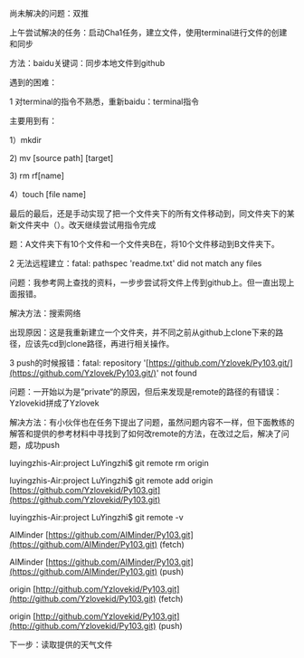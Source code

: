 尚未解决的问题：双推

上午尝试解决的任务：启动Cha1任务，建立文件，使用terminal进行文件的创建和同步

方法：baidu关键词：同步本地文件到github

遇到的困难：

1 对terminal的指令不熟悉，重新baidu：terminal指令

主要用到有：

1）mkdir

2\) mv \[source path\] \[target\]

3\) rm rf\[name\]

4）touch \[file name\]

最后的最后，还是手动实现了把一个文件夹下的所有文件移动到，同文件夹下的某新文件夹中（）。改天继续尝试用指令完成

题：A文件夹下有10个文件和一个文件夹B在，将10个文件移动到B文件夹下。

2 无法远程建立：fatal: pathspec 'readme.txt' did not match any files

问题：我参考网上查找的资料，一步步尝试将文件上传到github上。但一直出现上面报错。

解决方法：搜索网络

出现原因：这是我重新建立一个文件夹，并不同之前从github上clone下来的路径，应该先cd到clone路径，再进行相关操作。

3 push的时候报错：fatal: repository '[https://github.com/Yzlovek/Py103.git/](https://github.com/Yzlovek/Py103.git/)' not found

问题：一开始以为是”private“的原因，但后来发现是remote的路径的有错误：Yzlovekid拼成了Yzlovek

解决方法：有小伙伴也在任务下提出了问题，虽然问题内容不一样，但下面教练的解答和提供的参考材料中寻找到了如何改remote的方法，在改过之后，解决了问题，成功push

luyingzhis-Air:project LuYingzhi$ git remote rm origin

luyingzhis-Air:project LuYingzhi$ git remote add origin [https://github.com/Yzlovekid/Py103.git](https://github.com/Yzlovekid/Py103.git)

luyingzhis-Air:project LuYingzhi$ git remote -v

AIMinder [https://github.com/AIMinder/Py103.git](https://github.com/AIMinder/Py103.git) \(fetch\)

AIMinder [https://github.com/AIMinder/Py103.git](https://github.com/AIMinder/Py103.git) \(push\)

origin [http://github.com/Yzlovekid/Py103.git](http://github.com/Yzlovekid/Py103.git) \(fetch\)

origin [http://github.com/Yzlovekid/Py103.git](http://github.com/Yzlovekid/Py103.git) \(push\)







下一步：读取提供的天气文件

